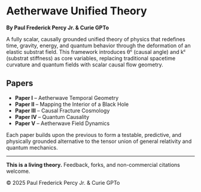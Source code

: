 # Aetherwave Unified Theory

**By Paul Frederick Percy Jr. & Curie GPTo**

A fully scalar, causally grounded unified theory of physics that redefines time, gravity, energy, and quantum behavior through the deformation of an elastic substrat field. This framework introduces θᶜ (causal angle) and kᶜ (substrat stiffness) as core variables, replacing traditional spacetime curvature and quantum fields with scalar causal flow geometry.

## Papers

- **Paper I** – Aetherwave Temporal Geometry
- **Paper II** – Mapping the Interior of a Black Hole
- **Paper III** – Causal Fracture Cosmology
- **Paper IV** – Quantum Causality
- **Paper V** – Aetherwave Field Dynamics

Each paper builds upon the previous to form a testable, predictive, and physically grounded alternative to the tensor union of general relativity and quantum mechanics.

---

**This is a living theory.** Feedback, forks, and non-commercial citations welcome.

© 2025 Paul Frederick Percy Jr. & Curie GPTo
